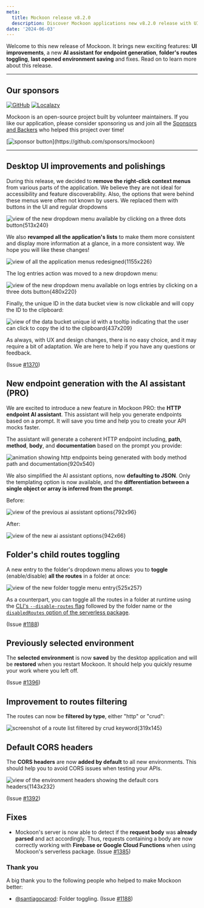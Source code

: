 ```yaml
---
meta:
  title: Mockoon release v8.2.0
  description: Discover Mockoon applications new v8.2.0 release with UI improvements, a new AI assistant for endpoint generation, folder's routes toggling, previously selected environment saving and fixes.
date: '2024-06-03'
---
```


Welcome to this new release of Mockoon. It brings new exciting features: **UI improvements**, a new **AI assistant for endpoint generation**, **folder's routes toggling**, **last opened environment saving** and fixes. Read on to learn more about this release.

---

## Our sponsors

[![GitHub](https://mockoon.com/images/sponsors/github.png)](https://github.blog/2023-04-12-github-accelerator-our-first-cohort-and-whats-next/)
[![Localazy](https://mockoon.com/images/sponsors/localazy.png)](https://localazy.com/register?ref=a9CiDC61gOac-azO)

Mockoon is an open-source project built by volunteer maintainers. If you like our application, please consider sponsoring us and join all the [Sponsors and Backers](https://github.com/mockoon/mockoon/blob/main/backers.md) who helped this project over time!

[![sponsor button](https://mockoon.com/images/sponsor-btn-250.png?)](https://github.com/sponsors/mockoon)

---

## Desktop UI improvements and polishings

During this release, we decided to **remove the right-click context menus** from various parts of the application. We believe they are not ideal for accessibility and feature discoverability. Also, the options that were behind these menus were often not known by users. We replaced them with buttons in the UI and regular dropdowns

![view of the new dropdown menu available by clicking on a three dots button{513x240}](/images/releases/8.2.0/new-dropdown-menus.png)

We also **revamped all the application's lists** to make them more consistent and display more information at a glance, in a more consistent way. We hope you will like these changes!

![view of all the application menus redesigned{1155x226}](/images/releases/8.2.0/new-menus-redesigned.png)

The log entries action was moved to a new dropdown menu:

![view of the new dropdown menu available on logs entries by clicking on a three dots button{480x220}](/images/releases/8.2.0/new-logs-dropdown-menu.png)

Finally, the unique ID in the data bucket view is now clickable and will copy the ID to the clipboard:

![view of the data bucket unique id with a tooltip indicating that the user can click to copy the id to the clipboard{437x209}](/images/releases/8.2.0/copy-unique-id.png)

As always, with UX and design changes, there is no easy choice, and it may require a bit of adaptation. We are here to help if you have any questions or feedback.

(Issue [#1370](https://github.com/mockoon/mockoon/issues/1370))

## New endpoint generation with the AI assistant (PRO)

We are excited to introduce a new feature in Mockoon PRO: the **HTTP endpoint AI assistant**. This assistant will help you generate endpoints based on a prompt. It will save you time and help you to create your API mocks faster.

The assistant will generate a coherent HTTP endpoint including, **path**, **method**, **body**, and **documentation** based on the prompt you provide:

![animation showing http endpoints being generated with body method path and documentation{920x540}](/images/releases/8.2.0/ai-assistant-endpoint-generation.gif)

We also simplified the AI assistant options, now **defaulting to JSON**. Only the templating option is now available, and the **differentiation between a single object or array is inferred from the prompt**.

Before:

![view of the previous ai assistant options{792x96}](/images/releases/8.2.0/ai-assistant-options-before.png)

After:

![view of the new ai assistant options{942x66}](/images/releases/8.2.0/ai-assistant-options-after.png)

## Folder's child routes toggling

A new entry to the folder's dropdown menu allows you to **toggle** (enable/disable) **all the routes** in a folder at once:

![view of the new folder toggle menu entry{525x257}](/images/releases/8.2.0/folder-toggle.png)

As a counterpart, you can toggle all the routes in a folder at runtime using the [CLI's `--disable-routes` flag](https://github.com/mockoon/mockoon/tree/main/packages/cli#disabling-routes) followed by the folder name or the [`disabledRoutes` option of the serverless package](https://github.com/mockoon/mockoon/tree/main/packages/serverless#disabling-routes).

(Issue [#1188](https://github.com/mockoon/mockoon/issues/1188))

## Previously selected environment

The **selected environment** is now **saved** by the desktop application and will be **restored** when you restart Mockoon. It should help you quickly resume your work where you left off.

(Issue [#1396](https://github.com/mockoon/mockoon/issues/1396))

## Improvement to routes filtering

The routes can now be **filtered by type**, either "http" or "crud":

![screenshot of a route list filtered by crud keyword{319x145}](/images/releases/8.2.0/filter-routes-by-type-crud.png)

## Default CORS headers

The **CORS headers** are now **added by default** to all new environments. This should help you to avoid CORS issues when testing your APIs.

![view of the environment headers showing the default cors headers{1143x232}](/images/releases/8.2.0/default-cors-headers.png)

(Issue [#1392](https://github.com/mockoon/mockoon/issues/1392))

## Fixes

- Mockoon's server is now able to detect if the **request body** was **already parsed** and act accordingly. Thus, requests containing a body are now correctly working with **Firebase or Google Cloud Functions** when using Mockoon's serverless package. (Issue [#1385](https://github.com/mockoon/mockoon/issues/1385))

### Thank you

A big thank you to the following people who helped to make Mockoon better:

- [@santiagocarod](https://github.com/santiagocarod): Folder toggling. (Issue [#1188](https://github.com/mockoon/mockoon/issues/1188))
